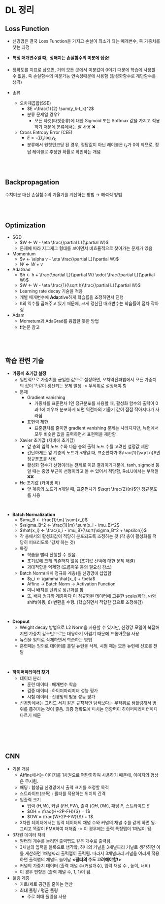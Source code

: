 # DL 정리

## Loss Function

- 신경망은 결국 Loss Function을 가지고 손실이 최소가 되는 매개변수, 즉 가중치를 찾는 과정

- <b>특정 매개변수일 때,  정해지는 손실함수의 미분에 집중</b>❗️

- 정확도를 지표로 삼으면, 거의 모든 곳에서 미분값이 0이기 때문에 학습에 사용할 수 없음, 즉 손실함수의 미분가능 연속성때문에 사용함 (활성화함수로 계단함수를 생각)

- 종류
  - 오차제곱합(SSE)
    - $E =\frac{1}{2} \sum(y_k-t_k)^2$
    - 분류 문제일 경우?
      - 모든 타겟(타겟종류)에 대한 Sigmoid 또는 Softmax 값을 가지고 적용하기 때문에 분류에서는 잘 사용 ❌
  - Cross Entropy Error (CEE)
    - $E = - \sum t_k\log y_k$
    - 분류에서 원핫인코딩 된 경우, 정답값이 아닌 레이블은 $t_k$가 0이 되므로, 정답 레이블로 추정한 확률로 확인하는 개념

<br>

<br>

## Backpropagation

수치미분 대신 손실함수의 기울기를 계산하는 방법 → 해석적 방법

<br>

<br>

## Optimization

- SGD
  - $W ← W - \eta \frac{\partial L}{\partial W}$
  - 문제에 따라 지그재그 형태를 보이면서 비효율적으로 찾아가는 문제가 있음
- Momentum
  - $v ← \alpha v - \eta \frac{\partial L}{\partial W}$ 
  - $W ← W + v$
- AdaGrad
  - $h ← h + \frac{\partial L}{\partial W} \odot \frac{\partial L}{\partial W}$ 
  - $W ← W - \eta \frac{1}{\sqrt h}\frac{\partial L}{\partial W}$ 
  - Learning rate decay 기술을 적용
  - 개별 매개변수에 <b>Ada</b>ptive하게 학습률을 조정하면서 진행
  - h의 역수를 곱해주고 있기 때문에, 크게 갱신된 매개변수는 학습률이 점차 작아짐
- Adam
  - Mometum과 AdaGrad를 융합한 듯한 방법
  - ❗️❗️논문 참고

<br>

<br>

## 학습 관련 기술

- <b>가중치 초기값 설정</b>
  - 일반적으로 가중치를 균일한 값으로 설정하면, 오차역전파법에서 모든 가중치의 값이 똑같이 갱신되는 문제 발생 -> 무작위로 설정해야 함
  - 문제
    - Gradient vanishing
      - 가중치를 표준편차 1인 정규분포를 사용할 때,  활성화 함수의 출력이 0과 1에 치우쳐 분포하게 되면 역전파의 기울기 값이 점점 작아지다가 사라짐
    - 표현력 제한
      - 표준편차를 줄이면 gradient vanishing 문제는 사라지지만, 뉴런에서 모두 비슷한 값을 출력하면서 표현력을 제한함
  - Xavier 초기값 (자비에 초기값)
    - 앞 층의 입력 노드 수와 다음 층의 출력 노드 수를 고려한 설정값 제안
    - 간단하게는 앞 계층의 노드가 $n$개일 때, 표준편차가 $\frac{1}{\sqrt n}$인 정규분포를 사용
    - 활성화 함수가 선형이라는 전제로 이끈 결과이기때문에,  tanh, sigmoid 등 일 때는 중앙 부근이 선형이라고 볼 수 있어서 적당함, ReLU에서는 부적절❌❌
  - He 초기값 (카이밍 히)
    - 앞 계층의 노드가 $n$개일 때, 표준편차가 $\sqrt \frac{2}{n}$인 정규분포를 사용

<br>

- <b>Batch Normalization</b>
  - $\mu_B ← \frac{1}{m} \sum{x_i}$
  - $\sigma_B^2 ← \frac{1}{m} \sum(x_i - \mu_B)^2$
  - $\hat{x_i} ← \frac{x_i - \mu_B}{\sqrt{\sigma_B^2 + \epsilon}}$
  - 각 층에서의 활성화값이 적당히 분포되도록 조정하는 것 (각 층이 활성화를 적당히 퍼뜨리도록 '강제'하는 것)
  - 특징
    - 학습을 빨리 진행할 수 있음
    - 초기값에 크게 의존하지 않음 (초기값 선택에 대한 문제 해결)
    - 과대적합을 억제함 (드롭아웃 등의 필요성 감소)
  - Batch Norm(배치 정규화 계층)을 신경망에 삽입함
    - $y_i ← \gamma \hat{x_i} + \beta$
    - Affine -> Batch Norm -> Activation Function
    - 미니 배치를 단위로 정규화를 함
    - 또, 배치 정규화 계층마다 이 정규화된 데이터에 고유한 scale(확대, $\gamma$)와 shift(이동, $\beta$) 변환을 수행. (학습하면서 적합한 값으로 조정해감)

<br>

- <b>Dropout</b>
  - Weight decay 방법으로 L2 Norm을 사용할 수 있지만, 신경망 모델이 복잡해지면 가중치 감소만으로는 대응하기 어렵기 때문에 드롭아웃을 사용
  - 뉴런을 임의로 삭제하면서 학습하는 방법
  - 훈련때는 임의로 데이터를 흘릴 뉴런을 삭제, 시험 때는 모든 뉴런에 신호를 전달

<br>

- <b>하이퍼파라미터 찾기</b>
  - 데이터 분리
    - 훈련 데이터 : 매개변수 학습
    - 검증 데이터 : 하이퍼파리미터 성능 평가
    - 시험 데이터 : 신경망의 범용 성능 평가
  - 신경망에서는 그리드 서치 같은 규칙적인 탐색보다는 무작위로 샘플링해서 범위를 좁혀가는 것이 좋음. 최종 정확도에 미치는 영향력이 하이퍼파라미터마다 다르기 때문

<br>

<br>

<br>

<br>

## CNN

- 기본 개념
  - Affine에서는 이미지를 1차원으로 평탄화하여 사용하기 때문에, 이미지의 형상은 무시됨.
  - 패딩 : 합성곱 신경망에서 출력 크기를 조정할 목적
  - 스트라이드(보폭) : 필터를 적용하는 위치의 간격
  - 입출력 크기
    - 입력 $(H, W)$, 커널 $(FH, FW)$, 출력 $(OH, OW)$, 패딩 $P$, 스트라이드 $S$
    - $OH = \frac{H+2P-FH}{S} + 1$
    - $OW = \frac{W+2P-FW}{S} + 1$
  - 3차원 데이터에서는 입력 데이터의 채널 수와 커널의 채널 수를 같게 하면 됨. 그리고 똑같이 FMA하여 더해줌 -> 이 경우에는 출력 특징맵이 1채널이 됨
- 3차원 데이터 처리
  - 필터의 개수를 늘리면 출력맵도 같은 개수로 출력됨. 
  - 3채널의 입력을 블록으로 생각학, 하나의 커널을 3채널짜리 커널로 생각하면 이를 게산하면 1채널짜리 출력맵이 출력됨. 따라서 3채널짜리 커널을 여러개 적용하면 출력맵의 채널도 늘어남 <b><필터의 수도 고려해야함!></b>
  - 커널의 가중치 데이터 (출력 채널 수(커널개수), 입력 채널 수 , 높이, 너비)
  - 이 경우 편향은 (출력 채널 수, 1, 1)이 됨.
- 풀링 계층
  - 가로/세로 공간을 줄이는 연산
  - 최대 풀링 / 평균 풀링
    - 주로 최대 풀링을 사용



































































